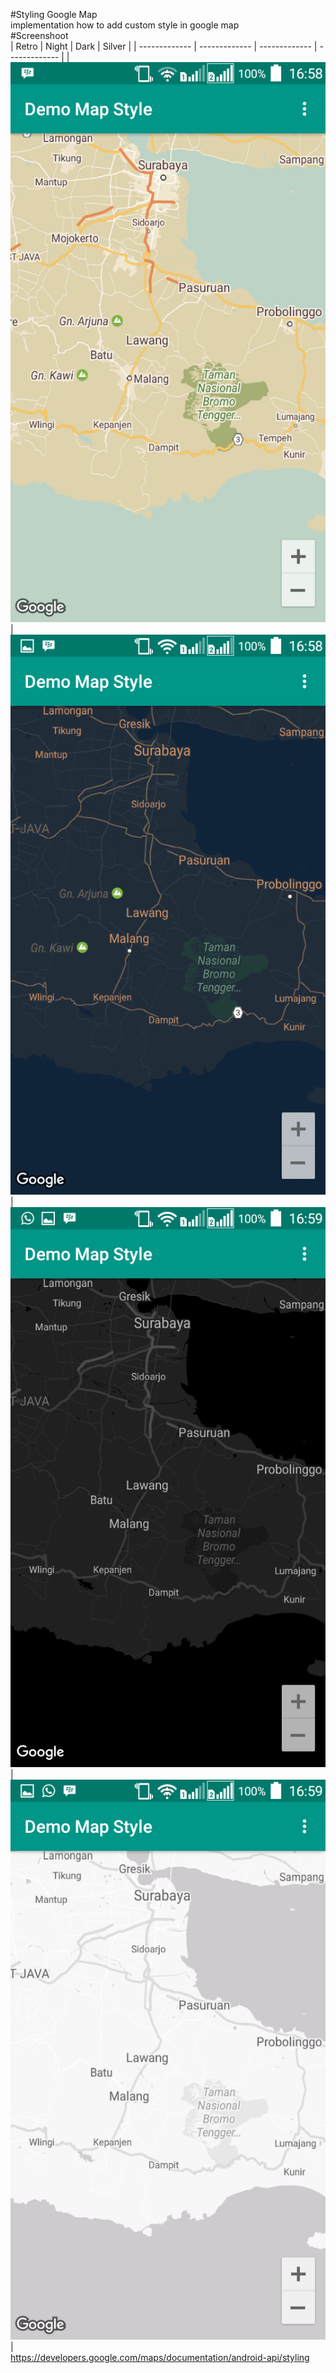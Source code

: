 #Styling Google Map</br>
implementation how to add custom style in google map</br>
#Screenshoot</br>
| Retro  | Night  | Dark | Silver |
| ------------- | ------------- | ------------- | ------------- |
| ![screenshoot1](https://raw.githubusercontent.com/yoesuv/Android-Map-Style/master/ss1.png)  | ![screenshoot2](https://raw.githubusercontent.com/yoesuv/Android-Map-Style/master/ss2.png)  | ![screenshoot3](https://raw.githubusercontent.com/yoesuv/Android-Map-Style/master/ss3.png) | ![screenshoot4](https://raw.githubusercontent.com/yoesuv/Android-Map-Style/master/ss4.png) |
</br>
https://developers.google.com/maps/documentation/android-api/styling